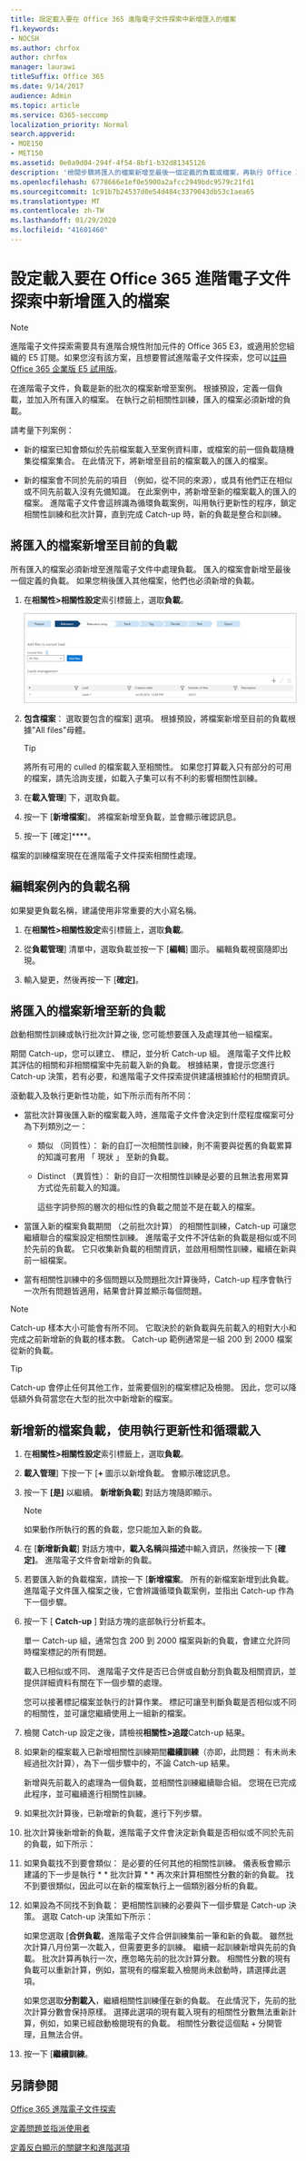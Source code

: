 ```yaml
---
title: 設定載入要在 Office 365 進階電子文件探索中新增匯入的檔案
f1.keywords:
- NOCSH
ms.author: chrfox
author: chrfox
manager: laurawi
titleSuffix: Office 365
ms.date: 9/14/2017
audience: Admin
ms.topic: article
ms.service: O365-seccomp
localization_priority: Normal
search.appverid:
- MOE150
- MET150
ms.assetid: 0e0a9d04-294f-4f54-8bf1-b32d81345126
description: '檢閱步驟將匯入的檔案新增至最後一個定義的負載或檔案，再執行 Office 365 進階電子文件探索中的相關性訓練的批次。  '
ms.openlocfilehash: 6778666e1ef0e5900a2afcc2949bdc9579c21fd1
ms.sourcegitcommit: 1c91b7b24537d0e54d484c3379043db53c1aea65
ms.translationtype: MT
ms.contentlocale: zh-TW
ms.lasthandoff: 01/29/2020
ms.locfileid: "41601460"
---
```

# <a name="set-up-loads-to-add-imported-files-in-office-365-advanced-ediscovery"></a>設定載入要在 Office 365 進階電子文件探索中新增匯入的檔案

> [!NOTE]
> 進階電子文件探索需要具有進階合規性附加元件的 Office 365 E3，或適用於您組織的 E5 訂閱。如果您沒有該方案，且想要嘗試進階電子文件探索，您可以[註冊 Office 365 企業版 E5 試用版](https://go.microsoft.com/fwlink/p/?LinkID=698279)。 
  
在進階電子文件，負載是新的批次的檔案新增至案例。 根據預設，定義一個負載，並加入所有匯入的檔案。 在執行之前相關性訓練，匯入的檔案必須新增的負載。 
  
請考量下列案例：
  
- 新的檔案已知會類似於先前檔案載入至案例資料庫，或檔案的前一個負載隨機集從檔案集合。 在此情況下，將新增至目前的檔案載入的匯入的檔案。
    
- 新的檔案會不同於先前的項目 （例如，從不同的來源），或具有他們正在相似或不同先前載入沒有先備知識。 在此案例中，將新增至新的檔案載入的匯入的檔案。 進階電子文件會這辨識為循環負載案例，叫用執行更新性的程序，鎖定相關性訓練和批次計算，直到完成 Catch-up 時，新的負載是整合和訓練。 
    
## <a name="adding-imported-files-to-the-current-load"></a>將匯入的檔案新增至目前的負載

所有匯入的檔案必須新增至進階電子文件中處理負載。 匯入的檔案會新增至最後一個定義的負載。 如果您稍後匯入其他檔案，他們也必須新增的負載。
  
1. 在**相關性\>相關性設定**索引標籤上，選取**負載**。
    
    ![相關性設定負載索引標籤](media/278aac7f-655f-462f-852a-6baa5d818768.png)
  
2. **包含檔案**： 選取要包含的檔案] 選項。 根據預設，將檔案新增至目前的負載根據"All files"母體。
    
    > [!TIP]
    > 將所有可用的 culled 的檔案載入至相關性。 如果您打算載入只有部分的可用的檔案，請先洽詢支援，如載入子集可以有不利的影響相關性訓練。 
  
3. 在**載入管理**] 下，選取負載。
    
4. 按一下 [**新增檔案**]。 將檔案新增至負載，並會顯示確認訊息。 
    
5. 按一下 [確定]****。
    
檔案的訓練檔案現在在進階電子文件探索相關性處理。
  
## <a name="editing-a-load-name-within-a-case"></a>編輯案例內的負載名稱

如果變更負載名稱，建議使用非常重要的大小寫名稱。
  
1. 在**相關性\>相關性設定**索引標籤上，選取**負載**。
    
2. 從**負載管理**] 清單中，選取負載並按一下 [**編輯**] 圖示。 編輯負載視窗隨即出現。 
    
3. 輸入變更，然後再按一下 [**確定]**。
    
## <a name="adding-imported-files-to-a-new-load"></a>將匯入的檔案新增至新的負載

啟動相關性訓練或執行批次計算之後, 您可能想要匯入及處理其他一組檔案。 
  
期間 Catch-up，您可以建立、 標記，並分析 Catch-up 組。 進階電子文件比較其評估的相關和非相關檔案中先前載入新的負載。 根據結果，會提示您進行 Catch-up 決策，若有必要，和進階電子文件探索提供建議根據給付的相關資訊。 
  
滾動載入及執行更新性功能，如下所示而有所不同： 
  
- 當批次計算後匯入新的檔案載入時，進階電子文件會決定到什麼程度檔案可分為下列類別之一：
    
  - 類似 （同質性）： 新的自訂一次相關性訓練，則不需要與從舊的負載累算的知識可套用 「 現狀 」 至新的負載。 
    
  - Distinct （異質性）： 新的自訂一次相關性訓練是必要的且無法套用累算方式從先前載入的知識。 
    
    這些字詞參照的層次的相似性的負載之間並不是在載入的檔案。 
    
- 當匯入新的檔案負載期間 （之前批次計算） 的相關性訓練，Catch-up 可讓您繼續聯合的檔案設定相關性訓練。 進階電子文件不評估新的負載是相似或不同於先前的負載。 它只收集新負載的相關資訊，並啟用相關性訓練，繼續在新與前一組檔案。 
    
- 當有相關性訓練中的多個問題以及問題批次計算後時，Catch-up 程序會執行一次所有問題皆適用，結果會計算並顯示每個問題。
    
> [!NOTE]
> Catch-up 樣本大小可能會有所不同。 它取決於的新負載與先前載入的相對大小和完成之前新增新的負載的樣本數。 Catch-up 範例通常是一組 200 到 2000 檔案從新的負載。 
  
> [!TIP]
> Catch-up 會停止任何其他工作，並需要個別的檔案標記及檢閱。 因此，您可以降低額外負荷當您在大型的批次中新增新的檔案。 
  
## <a name="adding-a-new-file-load-using-catch-up-and-rolling-loads"></a>新增新的檔案負載，使用執行更新性和循環載入

1. 在**相關性\>相關性設定**索引標籤上，選取**負載**。
    
2. **載入管理**] 下按一下 [**+** 圖示以新增負載。 會顯示確認訊息。 
    
3. 按一下 **[是]** 以繼續。 **新增新負載**] 對話方塊隨即顯示。 
    
    > [!NOTE]
    > 如果動作所執行的舊的負載，您只能加入新的負載。 
  
4. 在 [**新增新負載**] 對話方塊中，**載入名稱**與**描述**中輸入資訊，然後按一下 [**確定]**。 進階電子文件會新增新的負載。
    
5. 若要匯入新的負載檔案，請按一下 [**新增檔案**。 所有的新檔案新增到此負載。 進階電子文件匯入檔案之後，它會辨識循環負載案例，並指出 Catch-up 作為下一個步驟。
    
6. 按一下 [ **Catch-up** ] 對話方塊的底部執行分析藍本。 
    
    單一 Catch-up 組，通常包含 200 到 2000 檔案與新的負載，會建立允許同時檔案標記的所有問題。
    
    載入已相似或不同、 進階電子文件是否已合併或自動分割負載及相關資訊，並提供詳細資料有關在下一個步驟的處理。
    
    您可以接著標記檔案並執行的計算作業。 標記可讓至判斷負載是否相似或不同的相關性，並可讓您繼續使用上一組新的檔案。
    
7. 檢閱 Catch-up 設定之後，請檢視**相關性\>追蹤**Catch-up 結果。 
    
1. 如果新的檔案載入已新增相關性訓練期間**繼續訓練**（亦即，此問題： 有未尚未經過批次計算），為下一個步驟中的，不論 Catch-up 結果。 
    
    新增與先前載入的處理為一個負載，並相關性訓練繼續聯合組。 您現在已完成此程序，並可繼續進行相關性訓練。 
    
2. 如果批次計算後，已新增新的負載，進行下列步驟。
    
8. 批次計算後新增新的負載，進階電子文件會決定新負載是否相似或不同於先前的負載，如下所示：
    
1. 如果負載找不到要會類似： 是必要的任何其他的相關性訓練。 儀表板會顯示建議的下一步是執行 * * 批次計算 * * 再次來計算相關性分數的新的負載。 找不到要很類似，因此可以在新的檔案執行上一個類別器分析的負載。 
    
2. 如果設為不同找不到負載： 更相關性訓練的必要與下一個步驟是 Catch-up 決策。 選取 Catch-up 決策如下所示：
    
    如果您選取 [**合併負載**，進階電子文件合併訓練集前一筆和新的負載。 雖然批次計算八月份第一次載入，但需要更多的訓練。 繼續一起訓練新增與先前的負載。 批次計算再執行一次，應忽略先前的批次計算分數。 相關性分數的現有負載可以重新計算，例如，當現有的檔案載入檢閱尚未啟動時，請選擇此選項。
    
    如果您選取**分割載入**，繼續相關性訓練僅在新的負載。 在此情況下，先前的批次計算分數會保持原樣。 選擇此選項的現有載入現有的相關性分數無法重新計算，例如，如果已經啟動檢閱現有的負載。 相關性分數從這個點 + 分開管理，且無法合併。
    
3. 按一下 [**繼續訓練**。
    
## <a name="see-also"></a>另請參閱

[Office 365 進階電子文件探索](office-365-advanced-ediscovery.md)
  
[定義問題並指派使用者](define-issues-and-assign-users.md)
  
[定義反白顯示的關鍵字和進階選項](define-highlighted-keywords-and-advanced-options.md)

